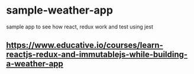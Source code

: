 # sample-weather-app
sample app to see how react, redux work and test using jest

## https://www.educative.io/courses/learn-reactjs-redux-and-immutablejs-while-building-a-weather-app
